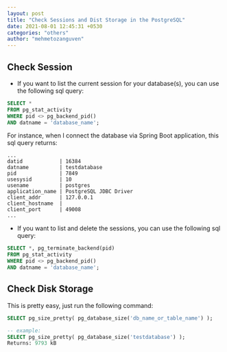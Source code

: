 ```yaml
---
layout: post
title: "Check Sessions and Dist Storage in the PostgreSQL"
date: 2021-08-01 12:45:31 +0530
categories: "others"
author: "mehmetozanguven"
---
```


## Check Session

- If you want to list the current session for your database(s), you can use the following sql query:

```sql
SELECT *
FROM pg_stat_activity
WHERE pid <> pg_backend_pid()
AND datname = 'database_name';
```

For instance, when I connect the database via Spring Boot application, this sql query returns:

```wiki
...
datid            | 16384
datname          | testdatabase
pid              | 7849
usesysid         | 10
usename          | postgres
application_name | PostgreSQL JDBC Driver
client_addr      | 127.0.0.1
client_hostname  |
client_port      | 49008
...
```

- If you want to list and delete the sessions, you can use the following sql query:

```sql
SELECT *, pg_terminate_backend(pid)
FROM pg_stat_activity
WHERE pid <> pg_backend_pid()
AND datname = 'database_name';
```

## Check Disk Storage

This is pretty easy, just run the following command:

```sql
SELECT pg_size_pretty( pg_database_size('db_name_or_table_name') );

-- example:
SELECT pg_size_pretty( pg_database_size('testdatabase') );
Returns: 9793 kB
```
